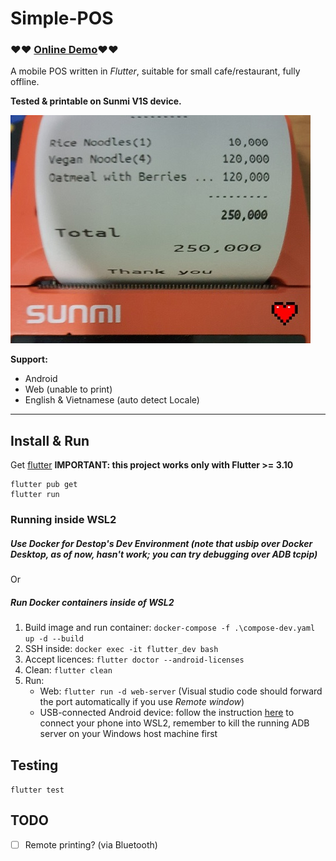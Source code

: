 # Simple-POS

### ❤️❤️ [Online Demo](https://tcd93.github.io/flutter-pos)❤️❤️

A mobile POS written in _Flutter_, suitable for small cafe/restaurant, fully offline.

**Tested & printable on **Sunmi V1S** device.**

![sunmi_v1s](.github/resource/print.jpg)

**Support:**

- Android
- Web (unable to print)
- English & Vietnamese (auto detect Locale)

---

## Install & Run

Get [flutter](https://flutter.dev/)
**IMPORTANT: this project works only with Flutter >= 3.10**

```
flutter pub get
flutter run
```

### Running inside WSL2
##### Use **Docker for Destop**'s _Dev Environment_ (note that usbip over Docker Desktop, as of now, hasn't work; you can try debugging over ADB tcpip)
Or
##### Run Docker containers inside of WSL2
1. Build image and run container: `docker-compose -f .\compose-dev.yaml up -d --build`
2. SSH inside: `docker exec -it flutter_dev bash`
3. Accept licences: `flutter doctor --android-licenses`
4. Clean: `flutter clean`
5. Run:
    - Web: `flutter run -d web-server` (Visual studio code should forward the port automatically if you use _Remote window_)
    - USB-connected Android device: follow the instruction [here](https://learn.microsoft.com/en-us/windows/wsl/connect-usb) to connect your phone into WSL2, remember to kill the running ADB server on your Windows host machine first

## Testing
`flutter test`

## TODO
- [ ] Remote printing? (via Bluetooth)
